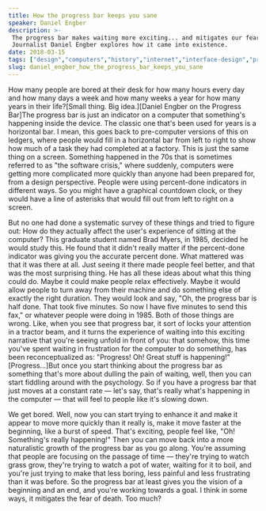 ```yaml
---
title: How the progress bar keeps you sane
speaker: Daniel Engber
description: >-
 The progress bar makes waiting more exciting... and mitigates our fear of death.
 Journalist Daniel Engber explores how it came into existence.
date: 2018-03-15
tags: ["design","computers","history","internet","interface-design","programming"]
slug: daniel_engber_how_the_progress_bar_keeps_you_sane
---
```


How many people are bored at their desk for how many hours every day and how many days a
week and how many weeks a year for how many years in their life?[Small thing. Big
idea.][Daniel Engber on the Progress Bar]The progress bar is just an indicator on a
computer that something's happening inside the device. The classic one that's been used
for years is a horizontal bar. I mean, this goes back to pre-computer versions of this on
ledgers, where people would fill in a horizontal bar from left to right to show how much
of a task they had completed at a factory. This is just the same thing on a
screen. Something happened in the 70s that is sometimes referred to as "the software
crisis," where suddenly, computers were getting more complicated more quickly than anyone
had been prepared for, from a design perspective. People were using percent-done
indicators in different ways. So you might have a graphical countdown clock, or they would
have a line of asterisks that would fill out from left to right on a screen.

But no one had done a systematic survey of these things and tried to figure out: How do
they actually affect the user's experience of sitting at the computer? This graduate
student named Brad Myers, in 1985, decided he would study this. He found that it didn't
really matter if the percent-done indicator was giving you the accurate percent done. What
mattered was that it was there at all. Just seeing it there made people feel better, and
that was the most surprising thing. He has all these ideas about what this thing could do.
Maybe it could make people relax effectively. Maybe it would allow people to turn away
from their machine and do something else of exactly the right duration. They would look
and say, "Oh, the progress bar is half done. That took five minutes. So now I have five
minutes to send this fax," or whatever people were doing in 1985. Both of those things are
wrong. Like, when you see that progress bar, it sort of locks your attention in a tractor
beam, and it turns the experience of waiting into this exciting narrative that you're
seeing unfold in front of you: that somehow, this time you've spent waiting in frustration
for the computer to do something, has been reconceptualized as: "Progress! Oh! Great stuff
is happening!"[Progress...]But once you start thinking about the progress bar as something
that's more about dulling the pain of waiting, well, then you can start fiddling around
with the psychology. So if you have a progress bar that just moves at a constant rate —
let's say, that's really what's happening in the computer — that will feel to people like
it's slowing down.

We get bored. Well, now you can start trying to enhance it and make it appear to move more
quickly than it really is, make it move faster at the beginning, like a burst of speed.
That's exciting, people feel like, "Oh! Something's really happening!" Then you can move
back into a more naturalistic growth of the progress bar as you go along. You're assuming
that people are focusing on the passage of time — they're trying to watch grass grow,
they're trying to watch a pot of water, waiting for it to boil, and you're just trying to
make that less boring, less painful and less frustrating than it was before. So the
progress bar at least gives you the vision of a beginning and an end, and you're working
towards a goal. I think in some ways, it mitigates the fear of death. Too
much?

<!--
ad_duration=3.33
comment_count=21
event="Small Thing Big Idea"
external_start_time=0
has_talk_citation=1
intro_duration=11.82
is_subtitle_required="False"
is_talk_featured="True"
language="en"
language_swap="False"
native_language="en"
number_of_related_talks=6
number_of_speakers=1
number_of_subtitled_videos=27
number_of_tags=6
number_of_talk_download_languages=27
number_of_talk_more_resources=1
number_of_talk_recommendations=0
number_of_talks_take_actions=0
post_ad_duration=0.83
published_timestamp="2018-03-15 12:49:43"
recording_date="2018-03-15"
speaker_description="Journalist"
speaker_is_published=1
speaker_name="Daniel Engber"
talk_name="How the progress bar keeps you sane"
talks_tags=["design","computers","history","internet","interface-design","programming"]
talks_take_action=[]
url_photo_speaker="https://pe.tedcdn.com/images/ted/ed27c427566bc94e645aa3360c25786eee66473d_254x191.jpg"
url_photo_talk="https://s3.amazonaws.com/talkstar-photos/uploads/6bd8639d-1e68-4f73-8d63-f8d418b4121f/DanielEngber_2018V-embed.jpg"
url_webpage="https://www.ted.com/talks/daniel_engber_how_the_progress_bar_keeps_you_sane"
video_type_name="Original Content"
-->